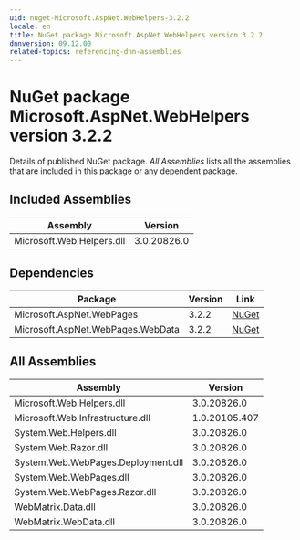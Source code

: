 ```yaml
---
uid: nuget-Microsoft.AspNet.WebHelpers-3.2.2
locale: en
title: NuGet package Microsoft.AspNet.WebHelpers version 3.2.2
dnnversion: 09.12.00
related-topics: referencing-dnn-assemblies
---
```


# NuGet package Microsoft.AspNet.WebHelpers version 3.2.2
Details of published NuGet package.
*All Assemblies* lists all the assemblies that are included in this package or any dependent package.

## Included Assemblies

|Assembly|Version|
|---|---|
|Microsoft.Web.Helpers.dll|3.0.20826.0|

## Dependencies

|Package|Version|Link|
|---|---|---|
|Microsoft.AspNet.WebPages|3.2.2|[NuGet](https://www.nuget.org/packages/Microsoft.AspNet.WebPages/3.2.2)|
|Microsoft.AspNet.WebPages.WebData|3.2.2|[NuGet](https://www.nuget.org/packages/Microsoft.AspNet.WebPages.WebData/3.2.2)|

## All Assemblies

|Assembly|Version|
|---|---|
|Microsoft.Web.Helpers.dll|3.0.20826.0|
|Microsoft.Web.Infrastructure.dll|1.0.20105.407|
|System.Web.Helpers.dll|3.0.20826.0|
|System.Web.Razor.dll|3.0.20826.0|
|System.Web.WebPages.Deployment.dll|3.0.20826.0|
|System.Web.WebPages.dll|3.0.20826.0|
|System.Web.WebPages.Razor.dll|3.0.20826.0|
|WebMatrix.Data.dll|3.0.20826.0|
|WebMatrix.WebData.dll|3.0.20826.0|

